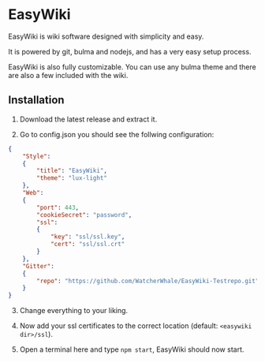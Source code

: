 # EasyWiki
EasyWiki is wiki software designed with simplicity and easy.

It is powered by git, bulma and nodejs, and has a very easy setup process.

EasyWiki is also fully customizable. You can use any bulma theme and there are also a few included with the wiki.

## Installation
1. Download the latest release and extract it.

2. Go to config.json you should see the follwing configuration:

```json
{
    "Style":
    {
        "title": "EasyWiki",
        "theme": "lux-light"
    },
    "Web":
    {
        "port": 443,
        "cookieSecret": "password",
        "ssl":
        {
            "key": "ssl/ssl.key",
            "cert": "ssl/ssl.crt"
        }
    },
    "Gitter":
    {
        "repo": "https://github.com/WatcherWhale/EasyWiki-Testrepo.git"
    }
}
```

3. Change everything to your liking.

4. Now add your ssl certificates to the correct location (default: `<easywiki dir>/ssl`).

5. Open a terminal here and type `npm start`, EasyWiki should now start.